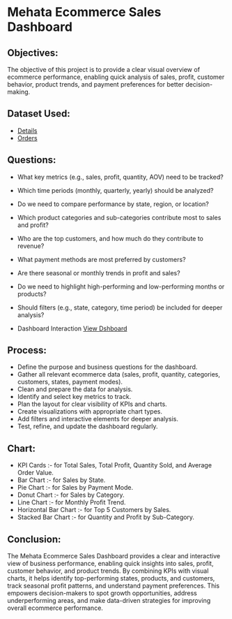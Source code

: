 # Mehata Ecommerce Sales Dashboard
## Objectives:
The objective of this project is to provide a clear visual overview of ecommerce performance, enabling quick analysis of sales, profit, customer behavior, product trends, and payment preferences for better decision-making.
## Dataset Used:
- <a href="https://github.com/Yashbansode76/Data-Analysis-Dashboard/blob/main/Details.csv">Details</a>
- <a href="https://github.com/Yashbansode76/Data-Analysis-Dashboard/blob/main/Orders.csv">Orders</a>
## Questions:
- What key metrics (e.g., sales, profit, quantity, AOV) need to be tracked?
- Which time periods (monthly, quarterly, yearly) should be analyzed?
- Do we need to compare performance by state, region, or location?
- Which product categories and sub-categories contribute most to sales and profit?
- Who are the top customers, and how much do they contribute to revenue?
- What payment methods are most preferred by customers?
- Are there seasonal or monthly trends in profit and sales?
- Do we need to highlight high-performing and low-performing months or products?
- Should filters (e.g., state, category, time period) be included for deeper analysis?

- Dashboard Interaction <a href="https://github.com/Yashbansode76/Data-Analysis-Dashboard/blob/main/Mehata%20Ecommerce%20Sales%20Dashboard.png">View Dshboard</a>

## Process:
- Define the purpose and business questions for the dashboard.
- Gather all relevant ecommerce data (sales, profit, quantity, categories, customers, states, payment modes).
- Clean and prepare the data for analysis.
- Identify and select key metrics to track.
- Plan the layout for clear visibility of KPIs and charts.
- Create visualizations with appropriate chart types.
- Add filters and interactive elements for deeper analysis.
- Test, refine, and update the dashboard regularly.

## Chart:
- KPI Cards :- for Total Sales, Total Profit, Quantity Sold, and Average Order Value.
- Bar Chart :- for Sales by State.
- Pie Chart :- for Sales by Payment Mode.
- Donut Chart :- for Sales by Category.
- Line Chart :- for Monthly Profit Trend.
- Horizontal Bar Chart :- for Top 5 Customers by Sales.
- Stacked Bar Chart :- for Quantity and Profit by Sub-Category.

## Conclusion:
The Mehata Ecommerce Sales Dashboard provides a clear and interactive view of business performance, enabling quick insights into sales, profit, customer behavior, and product trends. By combining KPIs with visual charts, it helps identify top-performing states, products, and customers, track seasonal profit patterns, and understand payment preferences. This empowers decision-makers to spot growth opportunities, address underperforming areas, and make data-driven strategies for improving overall ecommerce performance.
